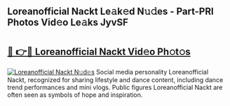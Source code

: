 ## Loreanofficial Nackt Le𝚊k𝚎d N𝚞𝚍es - Part-PRl Photos Vid𝚎o Le𝚊ks JyvSF

# <h2><a href="http://fb5j6es.evod.top/?m=Loreanofficial+Nackt">🔗 👉🔴 Loreanofficial Nackt Vid𝚎o Ph𝚘t𝚘s</a></h2>

[![Loreanofficial Nackt N𝚞d𝚎s](https://i.imgur.com/8V9OHl7.gif)](http://fb5j6es.evod.top/?m=Loreanofficial+Nackt)
Social media personality Loreanofficial Nackt, recognized for sharing lifestyle and dance content, including dance trend performances and mini vlogs. Public figures Loreanofficial Nackt are often seen as symbols of hope and inspiration. 
